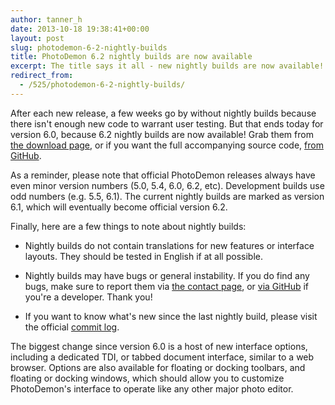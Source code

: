 ```yaml
---
author: tanner_h
date: 2013-10-18 19:38:41+00:00
layout: post
slug: photodemon-6-2-nightly-builds
title: PhotoDemon 6.2 nightly builds are now available
excerpt: The title says it all - new nightly builds are now available!
redirect_from:
  - /525/photodemon-6-2-nightly-builds/
---
```


After each new release, a few weeks go by without nightly builds because there isn't enough new code to warrant user testing.  But that ends today for version 6.0, because 6.2 nightly builds are now available!  Grab them from [the download page](download/), or if you want the full accompanying source code, [from GitHub](https://github.com/tannerhelland/PhotoDemon).

As a reminder, please note that official PhotoDemon releases always have even minor version numbers (5.0, 5.4, 6.0, 6.2, etc).  Development builds use odd numbers (e.g. 5.5, 6.1).  The current nightly builds are marked as version 6.1, which will eventually become official version 6.2.

Finally, here are a few things to note about nightly builds:

  * Nightly builds do not contain translations for new features or interface layouts.  They should be tested in English if at all possible.

  * Nightly builds may have bugs or general instability.  If you do find any bugs, make sure to report them via [the contact page](about/contact/), or [via GitHub](https://github.com/tannerhelland/PhotoDemon/issues) if you're a developer.  Thank you!

  * If you want to know what's new since the last nightly build, please visit the official [commit log](https://github.com/tannerhelland/PhotoDemon/commits/main).

The biggest change since version 6.0 is a host of new interface options, including a dedicated TDI, or tabbed document interface, similar to a web browser.  Options are also available for floating or docking toolbars, and floating or docking windows, which should allow you to customize PhotoDemon's interface to operate like any other major photo editor.
